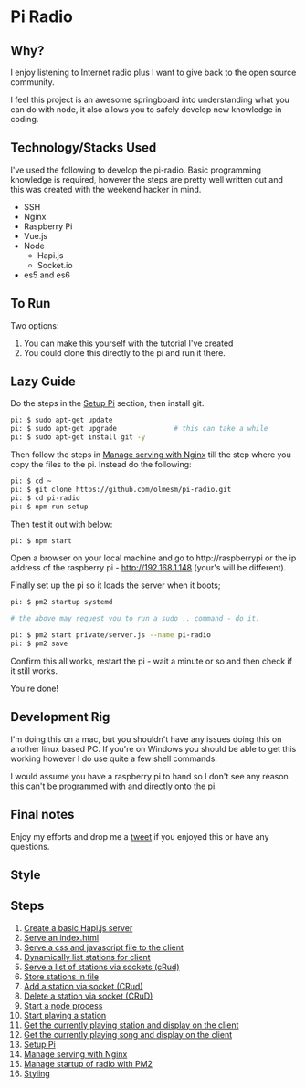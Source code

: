 # Pi Radio

## Why?

I enjoy listening to Internet radio plus I want to give back to the open source community.

I feel this project is an awesome springboard into understanding what you can do with node, it also allows you to safely develop new knowledge in coding.

## Technology/Stacks Used

I've used the following to develop the pi-radio. Basic programming knowledge is required, however the steps are pretty well written out and this was created with the weekend hacker in mind.

* SSH
* Nginx
* Raspberry Pi
* Vue.js
* Node
    - Hapi.js
    - Socket.io
* es5 and es6

## To Run

Two options:

1. You can make this yourself with the tutorial I've created
1. You could clone this directly to the pi and run it there.

## Lazy Guide

Do the steps in the [Setup Pi](/walkthrough/Setup-Pi.md) section, then install git.

```bash
pi: $ sudo apt-get update
pi: $ sudo apt-get upgrade              # this can take a while
pi: $ sudo apt-get install git -y
```

Then follow the steps in [Manage serving with Nginx](/walkthrough/Manage-serving-with-Nginx.md) till the step where you copy the files to the pi. Instead do the following:

```bash
pi: $ cd ~
pi: $ git clone https://github.com/olmesm/pi-radio.git
pi: $ cd pi-radio
pi: $ npm run setup
```

Then test it out with below:

```bash
pi: $ npm start
```

Open a browser on your local machine and go to http://raspberrypi or the ip address of the raspberry pi - http://192.168.1.148 (your's will be different).

Finally set up the pi so it loads the server when it boots;

```bash
pi: $ pm2 startup systemd

# the above may request you to run a sudo .. command - do it.

pi: $ pm2 start private/server.js --name pi-radio
pi: $ pm2 save
```

Confirm this all works, restart the pi - wait a minute or so and then check if it still works.

You're done!

## Development Rig

I'm doing this on a mac, but you shouldn't have any issues doing this on another linux based PC. If you're on Windows you should be able to get this working however I do use quite a few shell commands.

I would assume you have a raspberry pi to hand so I don't see any reason this can't be programmed with and directly onto the pi.

## Final notes

Enjoy my efforts and drop me a [tweet](https://twitter.com/oh_es) if you enjoyed this or have any questions.

## Style

## Steps

1. [Create a basic Hapi.js server](./walkthrough/Create-a-basic-Hapi.js-server.md)
1. [Serve an index.html](/walkthrough/Serve-an-index.html.md)
1. [Serve a css and javascript file to the client](/walkthrough/Serve-a-css-and-javascript-file-to-the-client.md)
1. [Dynamically list stations for client](/walkthrough/Dynamically-list-stations-for-client.md)
1. [Serve a list of stations via sockets (cRud)](/walkthrough/Serve-a-list-of-stations-via-sockets.md)
1. [Store stations in file](/walkthrough/Store-stations-in-file.md)
1. [Add a station via socket (CRud)](/walkthrough/Add-a-station-via-socket.md)
1. [Delete a station via socket (CRuD)](/walkthrough/Delete-a-station-via-socket.md)
1. [Start a node process](/walkthrough/Start-a-node-process.md)
1. [Start playing a station](/walkthrough/Start-playing-a-station.md)
1. [Get the currently playing station and display on the client](/walkthrough/Get-the-currently-playing-station-and-display-on-the-client.md)
1. [Get the currently playing song and display on the client](/walkthrough/Get-the-currently-playing-song-and-display-on-the-client.md)
1. [Setup Pi](/walkthrough/Setup-Pi.md)
1. [Manage serving with Nginx](/walkthrough/Manage-serving-with-Nginx.md)
1. [Manage startup of radio with PM2](/walkthrough/Manage-startup-of-radio-with-PM2.md)
1. [Styling](/walkthrough/Styling.md)
